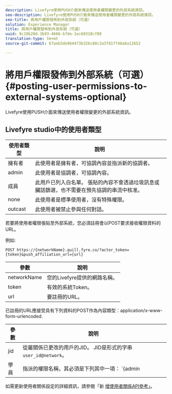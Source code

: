 ```yaml
---
description: Livefyre使用PUSH介面來傳送使用者權限變更的外部系統資訊。
seo-description: Livefyre使用PUSH介面來傳送使用者權限變更的外部系統資訊。
seo-title: 將用戶權限發佈到外部系統（可選）
solution: Experience Manager
title: 將用戶權限發佈到外部系統（可選）
uuid: 9c18b20d-3b93-4666-b7de-1ec60318cf88
translation-type: tm+mt
source-git-commit: 67aeb3de964473b326c88c3a3f81ff48a6a12652

---
```



# 將用戶權限發佈到外部系統（可選）{#posting-user-permissions-to-external-systems-optional}

Livefyre使用PUSH介面來傳送使用者權限變更的外部系統資訊。

## Livefyre studio中的使用者類型

| 使用者類型 | 說明 |
|--- |--- |
| 擁有者 | 此使用者是擁有者，可協調內容並指派新的協調者。 |
| admin | 此使用者是協調者，可協調內容。 |
| 成員 | 此用戶已列入白名單。 張貼的內容不會透過垃圾訊息或臟話篩選，也不需要在預先協調的串流中核准。 |
| none | 此使用者是標準使用者，沒有特殊權限。 |
| outcast | 此使用者被禁止參與任何對話。 |

若要將使用者權限張貼至外部系統，您必須註冊會以POST要求接收權限資料的URL。

例如:

```
POST https://{networkName}.quill.fyre.co/?actor_token={token}&push_affiliation_url={url}
```

| 參數 | 說明 |
|--- |--- |
| networkName | 您的Livefyre提供的網路名稱。 |
| token | 有效的系統Token。 |
| url | 要註冊的URL。 |

已註冊的URL應接受具有下列資料的POST作為內容類型：application/x-www-form-urlencoded.

| 參數 | 說明 |
|--- |--- |
| jid | 從屬關係已更改的用戶的JID。 JID是形式的字串 `user_id@network`。 |
| 學員 | 指派的權限名稱，其必須是下列其中一項：  `{admin | member | none | outcast | owner}` |

如需更新使用者關係設定的詳細資訊，請參閱「新 [增使用者關係API參考」](https://api.livefyre.com/docs/apis/by-category/user-management#operation=urn:livefyre:apis:quill:operations:api:v3.0:affiliation:add:method=post)。
